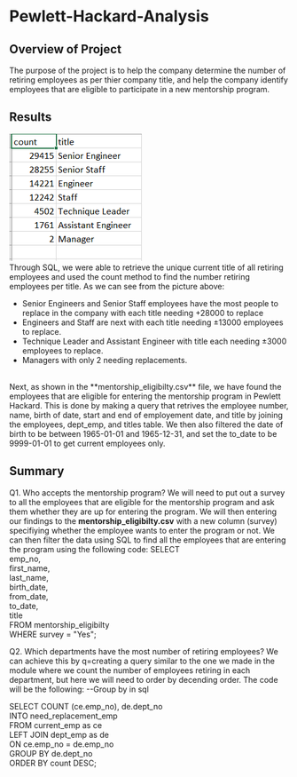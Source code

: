 # Pewlett-Hackard-Analysis

## Overview of Project
The purpose of the project is to help the company determine the number of retiring employees as per thier company title, and help the company identify employees that are eligible to participate in a new mentorship program. 

## Results
![retiring_titles](/Data/retiring_titles.PNG)
</br>
Through SQL, we were able to retrieve the unique current title of all retiring employees and used the count method to find the number retiring employees per title. 
As we can see from the picture above: 
- Senior Engineers and Senior Staff employees have the most people to replace in the company with each title needing +28000 to replace
- Engineers and Staff are next with each title needing ±13000 employees to replace.
- Technique Leader and Assistant Engineer with title each needing ±3000 employees to replace.
- Managers with only 2 needing replacements.
</br>
Next, as shown in the **mentorship_eligibilty.csv** file, we have found the employees that are eligible for entering the mentorship program in Pewlett Hackard. This is done by making a query that retrives the employee number, name, birth of date, start and end of employement date, and title by joining the employees, dept_emp, and titles table. We then also filtered the date of birth to be between 1965-01-01 and 1965-12-31, and set the to_date to be 9999-01-01 to get current employees only. 

## Summary
Q1. Who accepts the mentorship program?
We will need to put out a survey to all the employees that are eligible for the mentorship program and ask them whether they are up for entering the program. We will then entering our findings to the **mentorship_eligibilty.csv** with a new column (survey) specifiying whether the employee wants to enter the program or not. We can then filter the data using SQL to find all the employees that are entering the program using the following code:
SELECT
</br>
  emp_no,
  </br>
	first_name,
	</br>
	last_name,
	</br>
	birth_date,
	</br>
	from_date,
	</br>
	to_date,
	</br>
	title
	</br>
 FROM mentorship_eligibilty
 </br>
 WHERE survey = "Yes";
 </br>
 
 Q2. Which departments have the most number of retiring employees?
 We can achieve this by q=creating a query similar to the one we made in the module where we count the number of employees retiring in each department, but here we will need to order by decending order. The code will be the following:
 --Group by in sql
 
SELECT COUNT (ce.emp_no), de.dept_no
</br>
INTO need_replacement_emp
</br>
FROM current_emp as ce
</br>
LEFT JOIN dept_emp as de
</br>
ON ce.emp_no = de.emp_no
</br>
GROUP BY de.dept_no
</br>
ORDER BY count DESC;
